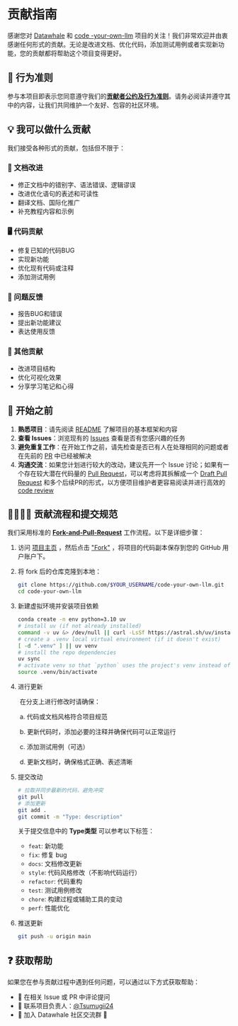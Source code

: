 # 贡献指南

感谢您对 [Datawhale](https://github.com/datawhalechina) 和 [code -your-own-llm](https://github.com/datawhalechina/code-your-own-llm) 项目的关注！我们非常欢迎并由衷感谢任何形式的贡献。无论是改进文档、优化代码，添加测试用例或者实现新功能，您的贡献都将帮助这个项目变得更好。

## 📜 行为准则

参与本项目即表示您同意遵守我们的[**贡献者公约及行为准则**](CODE_OF_CONDUCT.md)。请务必阅读并遵守其中的内容，让我们共同维护一个友好、包容的社区环境。

## 💡 我可以做什么贡献

我们接受各种形式的贡献，包括但不限于：

### 📝 文档改进

- 修正文档中的错别字、语法错误、逻辑谬误
- 改进优化语句的表述和可读性
- 翻译文档、国际化推广
- 补充教程内容和示例

### 🖥️ 代码贡献 

- 修复已知的代码BUG
- 实现新功能
- 优化现有代码或注释
- 添加测试用例

### 🐛 问题反馈

- 报告BUG和错误
- 提出新功能建议
- 表达使用反馈

### 🎨 其他贡献

- 改进项目结构
- 优化可视化效果
- 分享学习笔记和心得

## 🚀 开始之前

1. **熟悉项目**：请先阅读 [README](README.md) 了解项目的基本框架和内容
2. **查看 Issues**：浏览现有的 [Issues](https://github.com/datawhalechina/code-your-own-llm/issues) 查看是否有您感兴趣的任务
3. **避免重复工作**：在开始工作之前，请先检查是否已有人在处理相同的问题或者在先前的 [PR](https://github.com/datawhalechina/code-your-own-llm/pulls) 中已经被解决
4. **沟通交流**：如果您计划进行较大的改动，建议先开一个 Issue 讨论；如果有一个存在较大潜在代码量的 [Pull Request](https://docs.github.com/pull-requests)，可以考虑将其拆解成一个 [Draft Pull Request](https://github.blog/news-insights/product-news/introducing-draft-pull-requests/) 和多个后续PR的形式，以方便项目维护者更容易阅读并进行高效的 [code review](https://github.com/features/code-review)

## 👩‍💻👩‍💻 贡献流程和提交规范

我们采用标准的 [**Fork-and-Pull-Request**](https://docs.github.com/en/get-started/quickstart/contributing-to-projects) 工作流程。以下是详细步骤：

1. 访问 [项目主页](https://github.com/datawhalechina/code-your-own-llm) ，然后点击 ["Fork"](https://github.com/datawhalechina/code-your-own-llm/fork) ，将项目的代码副本保存到您的 GitHub 用户账户下。

2. 将 fork 后的仓库克隆到本地：

   ```bash
   git clone https://github.com/$YOUR_USERNAME/code-your-own-llm.git
   cd code-your-own-llm
   ```

3. 新建虚拟环境并安装项目依赖

   ```bash
   conda create -n env python=3.10 uv
   # install uv (if not already installed)
   command -v uv &> /dev/null || curl -LsSf https://astral.sh/uv/install.sh | sh
   # create a .venv local virtual environment (if it doesn't exist)
   [ -d ".venv" ] || uv venv
   # install the repo dependencies
   uv sync
   # activate venv so that `python` uses the project's venv instead of system python
   source .venv/bin/activate
   ```

4. 进行更新

&emsp;&emsp;在分支上进行修改时请确保：

&emsp;&emsp;a. 代码或文档风格符合项目规范

&emsp;&emsp;b. 更新代码时，添加必要的注释并确保代码可以正常运行

&emsp;&emsp;c. 添加测试用例（可选）

&emsp;&emsp;d. 更新文档时，确保格式正确、表述清晰

5. 提交改动

   ```bash
   # 拉取并同步最新的代码，避免冲突
   git pull
   # 添加更新
   git add .
   git commit -m "Type: description"
   ```

   关于提交信息中的 **Type类型** 可以参考以下标签：

   - `feat`: 新功能
   - `fix`: 修复 bug
   - `docs`: 文档修改更新
   - `style`: 代码风格修改（不影响代码运行）
   - `refactor`: 代码重构
   - `test`: 测试用例修改
   - `chore`: 构建过程或辅助工具的变动
   - `perf`: 性能优化

6. 推送更新

   ```bash
   git push -u origin main
   ```

## ❓ 获取帮助

如果您在参与贡献过程中遇到任何问题，可以通过以下方式获取帮助：

- 💬 在相关 Issue 或 PR 中评论提问
- 📧 联系项目负责人：[@Tsumugii24](https://github.com/Tsumugii24)
- 🐋 加入 Datawhale 社区交流群 🎉

